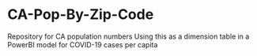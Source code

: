# CA-Pop-By-Zip-Code
Repository for CA population numbers 
Using this as a dimension table in a PowerBI model for COVID-19 cases per capita
